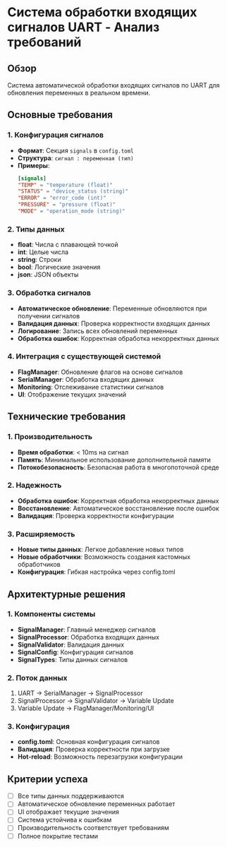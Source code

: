 # Система обработки входящих сигналов UART - Анализ требований

## Обзор
Система автоматической обработки входящих сигналов по UART для обновления переменных в реальном времени.

## Основные требования

### 1. Конфигурация сигналов
- **Формат**: Секция `signals` в `config.toml`
- **Структура**: `сигнал : переменная (тип)`
- **Примеры**:
  ```toml
  [signals]
  "TEMP" = "temperature (float)"
  "STATUS" = "device_status (string)"
  "ERROR" = "error_code (int)"
  "PRESSURE" = "pressure (float)"
  "MODE" = "operation_mode (string)"
  ```

### 2. Типы данных
- **float**: Числа с плавающей точкой
- **int**: Целые числа
- **string**: Строки
- **bool**: Логические значения
- **json**: JSON объекты

### 3. Обработка сигналов
- **Автоматическое обновление**: Переменные обновляются при получении сигналов
- **Валидация данных**: Проверка корректности входящих данных
- **Логирование**: Запись всех обновлений переменных
- **Обработка ошибок**: Корректная обработка некорректных данных

### 4. Интеграция с существующей системой
- **FlagManager**: Обновление флагов на основе сигналов
- **SerialManager**: Обработка входящих данных
- **Monitoring**: Отслеживание статистики сигналов
- **UI**: Отображение текущих значений

## Технические требования

### 1. Производительность
- **Время обработки**: < 10ms на сигнал
- **Память**: Минимальное использование дополнительной памяти
- **Потокобезопасность**: Безопасная работа в многопоточной среде

### 2. Надежность
- **Обработка ошибок**: Корректная обработка некорректных данных
- **Восстановление**: Автоматическое восстановление после ошибок
- **Валидация**: Проверка корректности конфигурации

### 3. Расширяемость
- **Новые типы данных**: Легкое добавление новых типов
- **Новые обработчики**: Возможность создания кастомных обработчиков
- **Конфигурация**: Гибкая настройка через config.toml

## Архитектурные решения

### 1. Компоненты системы
- **SignalManager**: Главный менеджер сигналов
- **SignalProcessor**: Обработка входящих данных
- **SignalValidator**: Валидация данных
- **SignalConfig**: Конфигурация сигналов
- **SignalTypes**: Типы данных сигналов

### 2. Поток данных
1. UART → SerialManager → SignalProcessor
2. SignalProcessor → SignalValidator → Variable Update
3. Variable Update → FlagManager/Monitoring/UI

### 3. Конфигурация
- **config.toml**: Основная конфигурация сигналов
- **Валидация**: Проверка корректности при загрузке
- **Hot-reload**: Возможность перезагрузки конфигурации

## Критерии успеха
- [ ] Все типы данных поддерживаются
- [ ] Автоматическое обновление переменных работает
- [ ] UI отображает текущие значения
- [ ] Система устойчива к ошибкам
- [ ] Производительность соответствует требованиям
- [ ] Полное покрытие тестами
